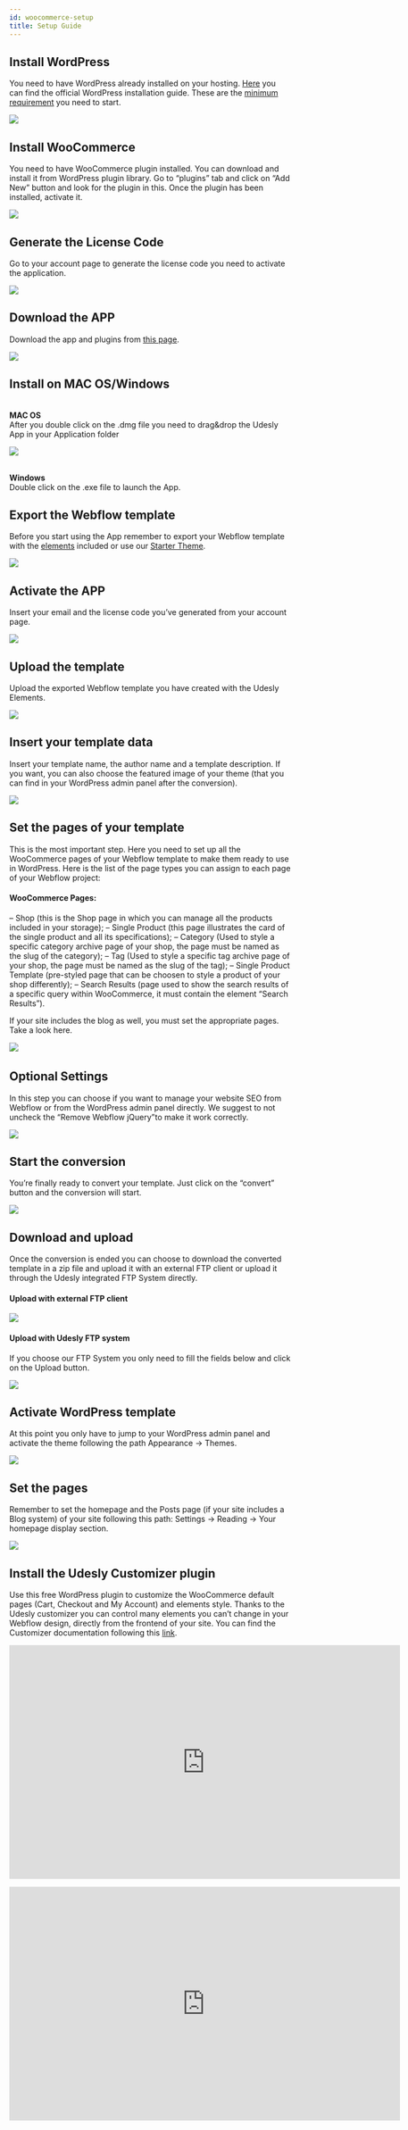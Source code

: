 ```yaml
---
id: woocommerce-setup
title: Setup Guide
---
```


## Install WordPress
You need to have WordPress already installed on your hosting. [Here](https://codex.wordpress.org/Installing_WordPress) you can find the official WordPress installation guide. These are the [minimum requirement](https://docs.udesly.com/webflow-resources/adapter/advanced-doc/miscellaneous/requirements/) you need to start.

![](assets/woo-setup.png)


## Install WooCommerce
You need to have WooCommerce plugin installed. You can download and install it from WordPress plugin library. Go to “plugins” tab and click on “Add New” button and look for the plugin in this. Once the plugin has been installed, activate it.

![](assets/woo-setup-2.png)


## Generate the License Code
Go to your account page to generate the license code you need to activate the application.

![](assets/woo-setup-3.png)


## Download the APP
Download the app and plugins from [this page](https://www.udesly.com/shop/category/webflow/udesly-adapter/).

![](assets/woo-setup-4.png)


## Install on MAC OS/Windows
<br>**MAC OS**<br>
After you double click on the .dmg file you need to drag&drop the Udesly App in your Application folder

![](assets/woo-setup-5.png)

<br>**Windows**<br>
Double click on the .exe file to launch the App.


## Export the Webflow template
Before you start using the App remember to export your Webflow template with the [elements](https://www.udesly.com/shop/category/webflow/udesly-adapter/) included or use our [Starter Theme](https://www.udesly.com/shop/woocommerce-starter-theme/).

![](assets/woo-setup-6.png)


## Activate the APP
Insert your email and the license code you’ve generated from your account page.

![](assets/woo-setup-7.png)


## Upload the template
Upload the exported Webflow template you have created with the Udesly Elements.

![](assets/woo-setup-8.png)


## Insert your template data
Insert your template name, the author name and a template description. If you want, you can also choose the featured image of your theme (that you can find in your WordPress admin panel after the conversion).

![](assets/woo-setup-9.png)


## Set the pages of your template
This is the most important step. Here you need to set up all the WooCommerce pages of your Webflow template to make them ready to use in WordPress.
Here is the list of the page types you can assign to each page of your Webflow project:

#### WooCommerce Pages:
– Shop (this is the Shop page in which you can manage all the products included in your storage);
– Single Product (this page illustrates the card of the single product and all its specifications);
– Category (Used to style a specific category archive page of your shop, the page must be named as the slug of the category);
– Tag (Used to style a specific tag archive page of your shop, the page must be named as the slug of the tag);
– Single Product Template (pre-styled page that can be choosen to style a product of your shop differently);
– Search Results (page used to show the search results of a specific query within WooCommerce, it must contain the element “Search Results”).

If your site includes the blog as well, you must set the appropriate pages. Take a look here.

![](assets/woo-setup-10.png)
‍

## Optional Settings
In this step you can choose if you want to manage your website SEO from Webflow or from the WordPress admin panel directly. We suggest to not uncheck the “Remove Webflow jQuery”to make it work correctly.

![](assets/woo-setup-11.png)


## Start the conversion
You’re finally ready to convert your template. Just click on the “convert” button and the conversion will start.

![](assets/woo-setup-12.png)

## Download and upload
Once the conversion is ended you can choose to download the converted template in a zip file and upload it with an external FTP client or upload it through the Udesly integrated FTP System directly.

#### Upload with external FTP client
![](assets/woo-setup-13.png)


#### Upload with Udesly FTP system
If you choose our FTP System you only need to fill the fields below and click on the Upload button.

![](assets/woo-setup-13-2.png)


## Activate WordPress template
At this point you only have to jump to your WordPress admin panel and activate the theme following the path Appearance -> Themes.

![](assets/woo-setup-14.png)


## Set the pages
Remember to set the homepage and the Posts page (if your site includes a Blog system) of your site following this path: Settings -> Reading -> Your homepage display section.

![](assets/woo-setup-15.png)


## Install the Udesly Customizer plugin
Use this free WordPress plugin to customize the WooCommerce default pages (Cart, Checkout and My Account) and elements style. Thanks to the Udesly customizer you can control many elements you can’t change in your Webflow design, directly from the frontend of your site. You can find the Customizer documentation following this [link](https://docs.udesly.com/webflow-resources/udesly-customizer-plugin/).

<p><iframe width="700" height="419" src="https://www.youtube.com/embed/ptijHc9AsmE" frameborder="0" allow="accelerometer; autoplay; encrypted-media; gyroscope; picture-in-picture" allowfullscreen></iframe></p>

<p><iframe width="700" height="419" src="https://www.youtube.com/embed/05zYDAtJw78" frameborder="0" allow="accelerometer; autoplay; encrypted-media; gyroscope; picture-in-picture" allowfullscreen></iframe></p>